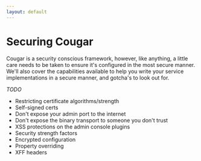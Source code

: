 ```yaml
---
layout: default
---
```

Securing Cougar
===============

Cougar is a security conscious framework, however, like anything, a little care needs to be taken to ensure it's configured in the most secure manner. We'll also cover the capabilities available to help you write your service implementations in a secure manner, and gotcha's to look out for.

*TODO*
* Restricting certificate algorithms/strength
* Self-signed certs
* Don't expose your admin port to the internet
* Don't expose the binary transport to someone you don't trust
* XSS protections on the admin console plugins
* Security strength factors
* Encrypted configuration
* Property overriding
* XFF headers
